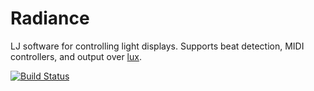 Radiance
========

LJ software for controlling light displays. Supports beat detection, MIDI controllers, and output over [lux](http://github.com/ervanalb/lux).

[![Build Status](https://travis-ci.org/zbanks/radiance.svg?branch=opengl)](https://travis-ci.org/zbanks/radiance)
